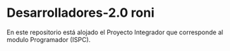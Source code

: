 # Desarrolladores-2.0 roni
En este repositorio está alojado el Proyecto Integrador que corresponde al modulo Programador (ISPC).
